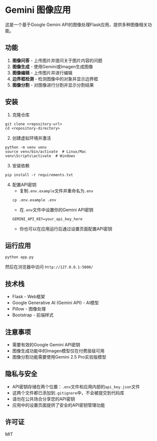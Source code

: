 # Gemini 图像应用

这是一个基于Google Gemini API的图像处理Flask应用，提供多种图像相关功能。

## 功能

1. **图像问答** - 上传图片并提问关于图片内容的问题
2. **图像生成** - 使用Gemini或Imagen生成图像
3. **图像编辑** - 上传图片并进行编辑
4. **边界框检测** - 检测图像中的对象并显示边界框
5. **图像分割** - 对图像进行分割并显示分割结果

## 安装

1. 克隆仓库
```
git clone <repository-url>
cd <repository-directory>
```

2. 创建虚拟环境并激活
```
python -m venv venv
source venv/bin/activate  # Linux/Mac
venv\Scripts\activate  # Windows
```

3. 安装依赖
```
pip install -r requirements.txt
```

4. 配置API密钥
   - 复制`.env.example`文件并重命名为`.env`
   ```
   cp .env.example .env
   ```
   - 在`.env`文件中设置你的Gemini API密钥
   ```
   GEMINI_API_KEY=your_api_key_here
   ```
   - 你也可以在应用运行后通过设置页面配置API密钥

## 运行应用

```
python app.py
```

然后在浏览器中访问 `http://127.0.0.1:5000/`

## 技术栈

- Flask - Web框架
- Google Generative AI (Gemini API) - AI模型
- Pillow - 图像处理
- Bootstrap - 前端样式

## 注意事项

- 需要有效的Google Gemini API密钥
- 图像生成功能中的Imagen模型仅在付费层级可用
- 图像分割功能需要使用Gemini 2.5 Pro实验版模型

## 隐私与安全

- API密钥存储在两个位置：`.env`文件和应用内部的`api_key.json`文件
- 这两个文件都已添加到`.gitignore`中，不会被提交到代码库
- 请勿在公共场合分享您的API密钥
- 应用中的设置页面提供了安全的API密钥管理功能

## 许可证

MIT
